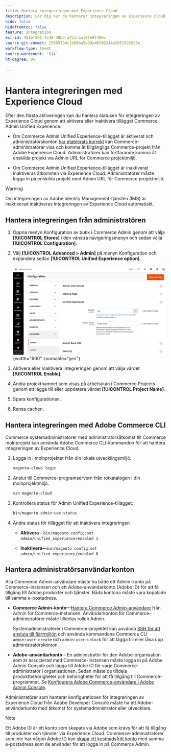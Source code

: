 ```yaml
---
title: Hantera integreringen med Experience Cloud
description: Lär dig hur du hanterar integreringen av Experience Cloud och felsöker problem
hide: false
hidefromtoc: false
feature: Integration
exl-id: 451bf2e1-7c38-40be-a7c1-aaf0fe9f486c
source-git-commit: 15569794c1e66ba5a93e46206244e2951522923e
workflow-type: tm+mt
source-wordcount: '514'
ht-degree: 0%

---
```


# Hantera integreringen med Experience Cloud

Efter den första aktiveringen kan du hantera statusen för integreringen av Experience Cloud genom att aktivera eller inaktivera tillägget Commerce Admin Unified Experience.

- Om Commerce Admin Unified Experience-tillägget är aktiverat och administratörskonton [har etablerats korrekt](#manage-admin-user-accounts) kan Commerce-administratörer visa och komma åt tillgängliga Commerce-projekt från Adobe Experience Cloud. Administratörer kan fortfarande komma åt enskilda projekt via Admin URL för Commerce projektmiljö.

- Om Commerce Admin Unified Experience-tillägget är inaktiverat inaktiveras åtkomsten via Experience Cloud. Administratörer måste logga in på enskilda projekt med Admin URL för Commerce projektmiljö.

>[!WARNING]
>
>Om integreringen av Adobe Identity Management-tjänsten (IMS) är inaktiverad inaktiveras integreringen av Experience Cloud automatiskt.

## Hantera integreringen från administratören

1. Öppna menyn Konfiguration av butik i Commerce Admin genom att välja **[!UICONTROL Stores]** i den vänstra navigeringsmenyn och sedan välja **[!UICONTROL Configuration]**.

1. Välj **[!UICONTROL Advanced > Admin]** på menyn Konfiguration och expandera sedan **[!UICONTROL Unified Experience option]**.

   ![Konfiguration av administratörsarkiv för integrering med Experience Cloud](./assets/admin-uex-manage-settings.png){width="600" zoomable="yes"}

1. Aktivera eller inaktivera integreringen genom att välja värdet **[!UICONTROL Enable]**.

1. Ändra projektnamnet som visas på arbetsytan i Commerce Projects genom att lägga till eller uppdatera värdet **[!UICONTROL Project Name]**.

1. Spara konfigurationen.

1. Rensa cachen.

## Hantera integreringen med Adobe Commerce CLI

Commerce systemadministratörer med administratörsåtkomst till Commerce molnprojekt kan använda Adobe Commerce CLI-kommandon för att hantera integreringen av Experience Cloud.

1. Logga in i molnprojektet från din lokala utvecklingsmiljö.

   ```bash
   magento-cloud login
   ```

1. Anslut till Commerce-programservern från rotkatalogen i din molnprojektmiljö.

   ```bash
   ssh magento-cloud
   ```

1. Kontrollera status för Admin Unified Experience-tillägget:

   ```bash
   bin/magento admin:uex:status
   ```

1. Ändra status för tillägget för att inaktivera integreringen

   - **Aktivera**—`bin/magento config:set admin/unified_experience/enabled 1`

   - **Inaktivera**—`bin/magento config:set admin/unified_experience/enabled 0`

## Hantera administratörsanvändarkonton

Alla Commerce Admin-användare måste ha både ett Admin-konto på Commerce-instansen och ett Adobe-användarkonto (Adobe ID) för att få tillgång till Adobe produkter och tjänster. Båda kontona måste vara kopplade till samma e-postadress.

- **Commerce Admin-konto**—[Hantera Commerce Admin-användare](../systems/permissions-users-all.md) från Admin för Commerce-instansen. Användarkonton för Commerce-administratörer måste tilldelas rollen Admin.

  Systemadministratörer i Commerce-projektet kan använda [SSH för att ansluta till fjärrmiljön](https://experienceleague.adobe.com/docs/commerce-cloud-service/user-guide/develop/secure-connections.html#connect-to-a-remote-environment) och använda kommandona Commerce CLI `admin:user:create` och `admin:user:unlock` för att lägga till eller låsa upp administratörskonton.

- **Adobe-användarkonto** - En administratör för den Adobe-organisation som är associerad med Commerce-instansen måste logga in på Adobe Admin Console och lägga till Adobe ID för varje Commerce-administratör i organisationen. Sedan måste de tilldela produktbehörigheter och behörigheter för att få tillgång till Commerce-programmet. Se [Konfigurera Adobe Commerce-användare i Adobe Admin Console](adobe-ims-config.md#step-4-configure-adobe-commerce-users-in-the-adobe-admin-console).

Administratörer som hanterar konfigurationen för integreringen av Experience Cloud från Adobe Developer Console måste ha ett Adobe-användarkonto med åtkomst för systemadministratör eller utvecklare.

>[!NOTE]
>
>Ett Adobe ID är ett konto som skapats via Adobe som krävs för att få tillgång till produkter och tjänster via Experience Cloud. Commerce-administratörer som inte har någon Adobe ID kan [skapa ett kostnadsfritt konto](https://helpx.adobe.com/manage-account/using/create-update-adobe-id.html) med samma e-postadress som de använder för att logga in på Commerce Admin.
